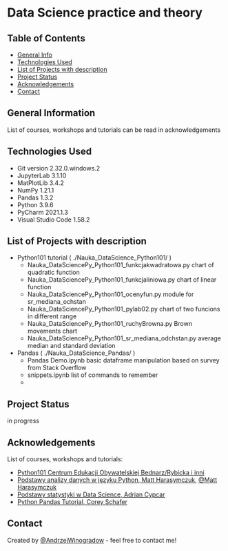 # Data Science practice and theory

## Table of Contents
* [General Info](#general-information)
* [Technologies Used](#technologies-used) <!--  * [Features](#features)  --> <!--  * [Screenshots](#screenshots)  --> <!-- * [Setup](#setup) --> <!--  * [Usage](#usage) -->
* [List of Projects with description](#list-of-projects-with-describtion)
* [Project Status](#project-status) <!--  * [Room for Improvement](#room-for-improvement) -->
* [Acknowledgements](#acknowledgements)
* [Contact](#contact)
<!-- * [License](#license) -->


## General Information

List of courses, workshops and tutorials can be read in acknowledgements

## Technologies Used

- Git version 2.32.0.windows.2
- JupyterLab 3.1.10
- MatPlotLib 3.4.2
- NumPy 1.21.1
- Pandas 1.3.2
- Python 3.9.6
- PyCharm 2021.1.3
- Visual Studio Code 1.58.2
<!--  - Tech 1 - version 1.0
- Tech 2 - version 2.0
- Tech 3 - version 3.0 -->

## List of Projects with description

- Python101 tutorial ( ./Nauka_DataScience_Python101/ )
  - Nauka_DataSciencePy_Python101_funkcjakwadratowa.py chart of quadratic function
  - Nauka_DataSciencePy_Python101_funkcjaliniowa.py chart of linear function
  - Nauka_DataSciencePy_Python101_ocenyfun.py module for sr_mediana_ochstan
  - Nauka_DataSciencePy_Python101_pylab02.py chart of two funcions in different range
  - Nauka_DataSciencePy_Python101_ruchyBrowna.py Brown movements chart
  - Nauka_DataSciencePy_Python101_sr_mediana_odchstan.py average median and standard deviation
- Pandas ( ./Nauka_DataScience_Pandas/ )
  - Pandas Demo.ipynb basic dataframe manipulation based on survey from Stack Overflow
  - snippets.ipynb list of commands to remember
  - 


<!--## Features
List the ready features here:
- Awesome feature 1
- Awesome feature 2
- Awesome feature 3-->


<!--  ## Screenshots
![Example screenshot](./img/screenshot.png) -->
<!-- If you have screenshots you'd like to share, include them here. -->


<!--  ## Setup
What are the project requirements/dependencies? Where are they listed? A requirements.txt or a Pipfile.lock file perhaps? Where is it located?

Proceed to describe how to install / setup one's local environment / get started with the project.
-->

<!--  ## Usage
How does one go about using it?
Provide various use cases and code examples here.

`write-your-code-here` -->


## Project Status

in progress


<!--  ## Room for Improvement
Include areas you believe need improvement / could be improved. Also add TODOs for future development.

Room for improvement:
- Improvement to be done 1
- Improvement to be done 2

To do:
- Feature to be added 1
- Feature to be added 2  -->


## Acknowledgements
List of courses, workshops and tutorials: 

- [Python101 Centrum Edukacji Obywatelskiej Bednarz/Rybicka i inni](https://python101.readthedocs.io/pl/latest/index.html)
- [Podstawy analizy danych w języku Python, Matt Harasymczuk](https://www.youtube.com/c/MattHarasymczuk/videos), [@Matt Harasymczuk](https://github.com/AstroMatt)
- [Podstawy statystyki w Data Science, Adrian Cypcar](https://futurecollars.com/pl/)
- [Python Pandas Tutorial, Corey Schafer](https://coreyms.com/)

## Contact
Created by [@AndrzejWinogradow](https://github.com/AndrzejWinogradow) - feel free to contact me!
